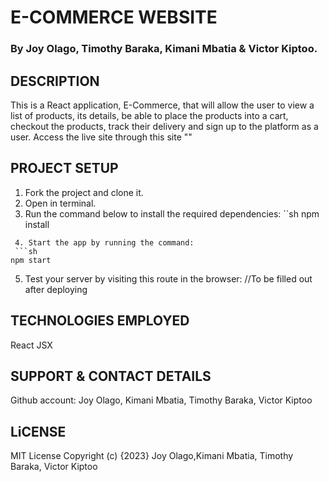 
# E-COMMERCE WEBSITE
### By Joy Olago, Timothy Baraka, Kimani Mbatia & Victor Kiptoo.

## DESCRIPTION
This is a React application, E-Commerce, that will allow the user to view a list of products, its details, be able to place the products into a cart, checkout the products, track their delivery and sign up to the platform as a user. Access the live site through this site ""
## PROJECT SETUP
 1. Fork the project and clone it.
 2. Open in terminal.
 3. Run the command below to install the required dependencies:
 ``sh
npm install
```
 4. Start the app by running the command:
 ```sh
npm start
```
 5. Test your server by visiting this route in the browser:
 //To be filled out after deploying
 

## TECHNOLOGIES EMPLOYED
React
JSX

## SUPPORT & CONTACT DETAILS
Github account: Joy Olago, Kimani Mbatia, Timothy Baraka, Victor Kiptoo

## LiCENSE
MIT License Copyright (c) {2023} Joy Olago,Kimani Mbatia, Timothy Baraka, Victor Kiptoo